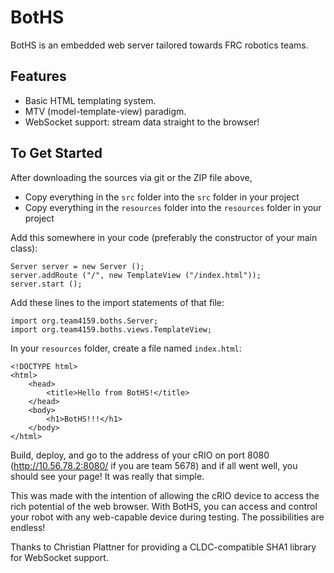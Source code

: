 BotHS
=====
BotHS is an embedded web server tailored towards FRC robotics teams.

Features
--------
* Basic HTML templating system.
* MTV (model-template-view) paradigm.
* WebSocket support: stream data straight to the browser!

To Get Started
--------------
After downloading the sources via git or the ZIP file above,

* Copy everything in the `src` folder into the `src` folder in your project
* Copy everything in the `resources` folder into the `resources` folder in your project

Add this somewhere in your code (preferably the constructor of your main class):

	Server server = new Server ();
	server.addRoute ("/", new TemplateView ("/index.html"));
	server.start ();

Add these lines to the import statements of that file:

	import org.team4159.boths.Server;
	import org.team4159.boths.views.TemplateView;

In your `resources` folder, create a file named `index.html`:

	<!DOCTYPE html>
	<html>
		<head>
			<title>Hello from BotHS!</title>
		</head>
		<body>
			<h1>BotHS!!!</h1>
		</body>
	</html>

Build, deploy, and go to the address of your cRIO on port 8080
(http://10.56.78.2:8080/ if you are team 5678) and if all went
well, you should see your page! It was really that simple.

This was made with the intention of allowing the cRIO device to
access the rich potential of the web browser. With BotHS, you can access and
control your robot with any web-capable device during testing.
The possibilities are endless!

Thanks to Christian Plattner for providing a CLDC-compatible
SHA1 library for WebSocket support.
